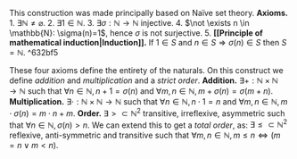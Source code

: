 This construction was made principally based on Naïve set theory.
**Axioms.**	 
	1. $\exists \mathbb{N}\neq \varnothing$.
	2. $\exists 1 \in \mathbb{N}$.
	3. $\exists \sigma : \mathbb{N} \to \mathbb{N}$ injective.
	4. $\not \exists n \in \mathbb{N}: \sigma(n)=1$, hence $\sigma$ is not surjective.
	5. **[[Principle of mathematical induction|Induction]].** If $1 \in S$ and $n \in S \Rightarrow \sigma(n)\in S$ then $S=\mathbb{N}$. ^632bf5

These four axioms define the entirety of the naturals. On this construct we define *addition* and *multiplication* and a *strict order*.
**Addition.** $\exists +:\mathbb{N}\times\mathbb{N}\to\mathbb{N}$ such that $\forall n \in \mathbb{N}, n+1=\sigma(n)$ and $\forall m,n \in \mathbb{N}, m+\sigma(n)=\sigma(m+n)$.
**Multiplication.** $\exists \cdot : \mathbb{N}\times\mathbb{N} \to \mathbb{N}$ such that $\forall n \in \mathbb{N}, n\cdot1=n$ and $\forall m,n \in \mathbb{N}, m \cdot \sigma(n)=m \cdot n+m$.
**Order.** $\exists > \subset \mathbb{N}^2$ transitive, irreflexive, asymmetric such that $\forall n \in \mathbb{N}, \sigma(n)>n$. We can extend this to get a *total order*, as: $\exists \leq\subset\mathbb{N}^2$ reflexive, anti-symmetric and transitive such that $\forall m,n\in\mathbb{N}, m\leq n\Leftrightarrow (m=n \vee m<n)$.